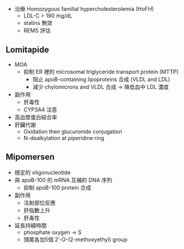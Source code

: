 - 治療 Homozygous familial hypercholesterolemia (HoFH)
	- LDL-C > 190 mg/dL
	- statins 無效
	- REMS 評估
## Lomitapide
- MOA
	- 抑制 ER 裡的 microsomal triglyceride transport protein (MTTP)
		- 阻止 apoB-containing lipoproteins 合成 (VLDL and LDL)
		- 減少 chylomicrons and VLDL 合成 $\rightarrow$ 降低血中 LDL 濃度
- 副作用
	- 肝毒性
	- CYP3A4 注意
- 高血漿蛋白結合率
- 肝臟代謝
	- Oxidation then glucuronide conjugation
	- N-dealkylation at piperidine ring
## Mipomersen
- 穩定的 oligonucleotide
- 與 apoB-100 的 mRNA 互補的 DNA 序列
	- 抑制 apoB-100 protein 合成
- 副作用
	- 注射部位反應
	- 肝指數上升
	- 肝毒性
- 延長持續時間
	- phosphate oxygen $\rightarrow$ S
	- 頭尾各加5個 2’-O-(2-methoxyethyl) group